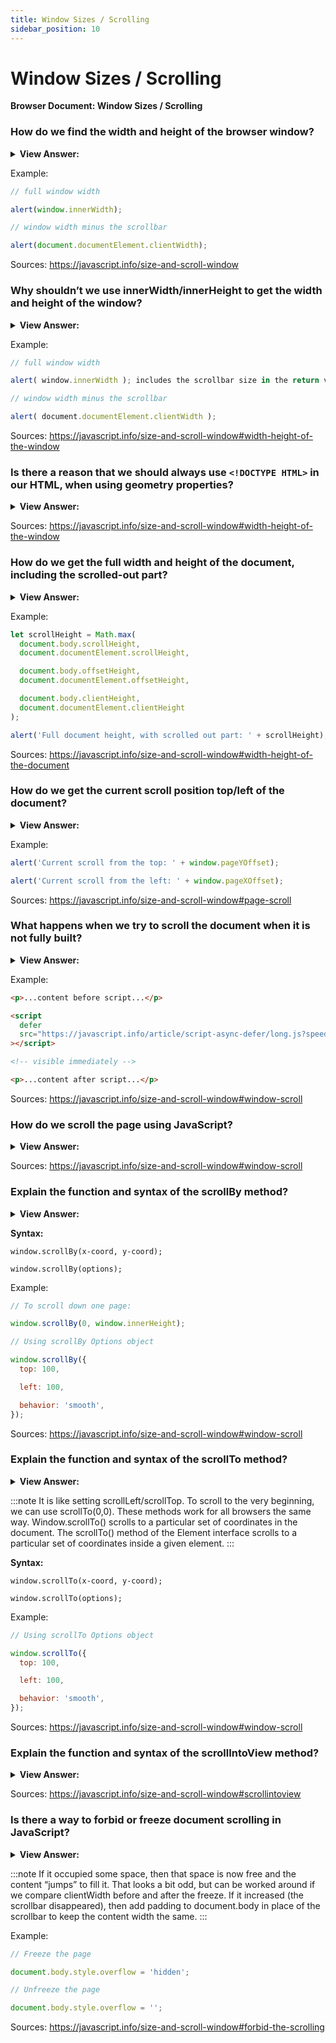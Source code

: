 ```yaml
---
title: Window Sizes / Scrolling
sidebar_position: 10
---
```


# Window Sizes / Scrolling

**Browser Document: Window Sizes / Scrolling**

<head>
  <title>Window Sizes / Scrolling - JavaScript Interview Questions & Answers</title>
  <meta charSet="utf-8" />
</head>

### How do we find the width and height of the browser window?

<details>
  <summary><strong>View Answer:</strong></summary>
  <div>
  <div><strong>Interview Response:</strong> To get window width and height, we can use the clientWidth/clientHeight of document.documentElement. Using this approach is the correct way to get the width and height of the window, not window.innerWidth/innerHeight.
    </div>
  </div>
</details>

Example:

```js
// full window width

alert(window.innerWidth);

// window width minus the scrollbar

alert(document.documentElement.clientWidth);
```

Sources: <https://javascript.info/size-and-scroll-window>

### Why shouldn’t we use innerWidth/innerHeight to get the width and height of the window?

<details>
  <summary><strong>View Answer:</strong></summary>
  <div>
  <div><strong>Interview Response:</strong> Browsers also support properties like window.innerWidth/innerHeight. They look like what we want, but they are not. If there exists a scrollbar, and it occupies some space, clientWidth/clientHeight provide the width/height without it (subtract it). In other words, they return the width/height of the visible part of the document, available for the content. The window.innerWidth/innerHeight properties includes the scrollbar in their computation. In most cases, we need the available window width in order to draw or position something within scrollbars (if there are any), so we should use documentElement.clientHeight/clientWidth.
    </div>
  </div>
</details>

Example:

```js
// full window width

alert( window.innerWidth ); includes the scrollbar size in the return value

// window width minus the scrollbar

alert( document.documentElement.clientWidth );
```

Sources: <https://javascript.info/size-and-scroll-window#width-height-of-the-window>

### Is there a reason that we should always use `<!DOCTYPE HTML>` in our HTML, when using geometry properties?

<details>
  <summary><strong>View Answer:</strong></summary>
  <div>
  <div><strong>Interview Response:</strong> Yes, top-level geometry properties may work a little bit differently when there is no &#8249;!DOCTYPE HTML&#8250; in HTML. Odd things are possible. In modern HTML we should always write DOCTYPE.
    </div>
  </div>
</details>

Sources: <https://javascript.info/size-and-scroll-window#width-height-of-the-window>

### How do we get the full width and height of the document, including the scrolled-out part?

<details>
  <summary><strong>View Answer:</strong></summary>
  <div>
  <div><strong>Interview Response:</strong> Theoretically, as the root document element is document.documentElement, and it encloses all the content, we could measure the document’s full size as document.documentElement.scrollWidth/scrollHeight. But on that element, for the whole page, these properties do not work as intended. In Chrome/Safari/Opera, if there is no scroll, then documentElement.scrollHeight may be even less than documentElement.clientHeight! Weird, right? To reliably obtain the full document height, we should take the maximum of these properties.
    </div>
  </div>
</details>

Example:

```js
let scrollHeight = Math.max(
  document.body.scrollHeight,
  document.documentElement.scrollHeight,

  document.body.offsetHeight,
  document.documentElement.offsetHeight,

  document.body.clientHeight,
  document.documentElement.clientHeight
);

alert('Full document height, with scrolled out part: ' + scrollHeight);
```

Sources: <https://javascript.info/size-and-scroll-window#width-height-of-the-document>

### How do we get the current scroll position top/left of the document?

<details>
  <summary><strong>View Answer:</strong></summary>
  <div>
  <div><strong>Interview Response:</strong> The current scroll is available in the special properties, window.pageXOffset/pageYOffset, which are read only. This ensures that we get the current scroll state in all browsers.</div><br />
  <div><strong>Technical Response:</strong> DOM elements have their current scroll state in their scrollLeft/scrollTop properties. For document scroll, document.documentElement.scrollLeft/scrollTop works in most browsers, except older WebKit-based ones, like Safari (bug 5991), where we should use document.body instead of document.documentElement. Luckily, we don’t have to remember these peculiarities at all, because the scroll is available in the special properties, window.pageXOffset/pageYOffset, which are read only.
  </div>
  </div>
</details>

Example:

```js
alert('Current scroll from the top: ' + window.pageYOffset);

alert('Current scroll from the left: ' + window.pageXOffset);
```

Sources: <https://javascript.info/size-and-scroll-window#page-scroll>

### What happens when we try to scroll the document when it is not fully built?

<details>
  <summary><strong>View Answer:</strong></summary>
  <div>
  <div><strong>Interview Response:</strong> If we try to scroll the page with a script in &#8249;head&#8250;, it will not work, because the DOM is not fully built. It is common to place these types of scripts at the bottom of the document or in a deferred script.</div><br />
  <div><strong>Technical Response:</strong> To scroll the page with JavaScript, its DOM must be fully built. For instance, if we try to scroll the page with a script in &#8249;head&#8250;, it will not work, because the DOM is not fully built. It is common to place these types of scripts at the bottom of the document or in a deferred script. The defer attribute tells the browser not to wait for the script. Instead, the browser will continue to process the HTML, build the DOM. The script loads “in the background”, and then runs when the DOM is fully built.
  </div>
  </div>
</details>

Example:

```html
<p>...content before script...</p>

<script
  defer
  src="https://javascript.info/article/script-async-defer/long.js?speed=1"
></script>

<!-- visible immediately -->

<p>...content after script...</p>
```

Sources: <https://javascript.info/size-and-scroll-window#window-scroll>

### How do we scroll the page using JavaScript?

<details>
  <summary><strong>View Answer:</strong></summary>
  <div>
  <div><strong>Interview Response:</strong> The simplest solution is to use the special methods window.scrollBy(x,y) and window.scrollTo(pageX,pageY). These methods work for all browsers the same way.</div><br />
  <div><strong>Technical Response:</strong> Regular elements can be scrolled by changing scrollTop/scrollLeft. We can do the same for the page using document.documentElement.scrollTop/scrollLeft (except Safari, where document.body.scrollTop/Left should be used instead). Alternatively, there’s a simpler, universal solution: special methods window.scrollBy(x,y) and window.scrollTo(pageX,pageY). These methods work for all browsers the same way.
  </div>
  </div>
</details>

Sources: <https://javascript.info/size-and-scroll-window#window-scroll>

### Explain the function and syntax of the scrollBy method?

<details>
  <summary><strong>View Answer:</strong></summary>
  <div>
  <div><strong>Interview Response:</strong> The method scrollBy(x,y) scrolls the page relative to its current position. For instance, scrollBy(0,10) scrolls the page 10px down. It uses two non-optional parameters including the x and y coordinates. There is an additional parameter option, ScrollToOptions, that act access additional left, top, and behavior properties in a dictionary object.
    </div>
  </div>
</details>

**Syntax:**

`window.scrollBy(x-coord, y-coord);`

`window.scrollBy(options);`

Example:

```js
// To scroll down one page:

window.scrollBy(0, window.innerHeight);

// Using scrollBy Options object

window.scrollBy({
  top: 100,

  left: 100,

  behavior: 'smooth',
});
```

Sources: <https://javascript.info/size-and-scroll-window#window-scroll>

### Explain the function and syntax of the scrollTo method?

<details>
  <summary><strong>View Answer:</strong></summary>
  <div>
  <div><strong>Interview Response:</strong> The method scrollTo(pageX,pageY) scrolls the page to absolute coordinates, so that the top-left corner of the visible part has coordinates (pageX, pageY) relative to the document’s top-left corner.
    </div>
  </div>
</details>

:::note
It is like setting scrollLeft/scrollTop. To scroll to the very beginning, we can use scrollTo(0,0). These methods work for all browsers the same way. Window.scrollTo() scrolls to a particular set of coordinates in the document. The scrollTo() method of the Element interface scrolls to a particular set of coordinates inside a given element.
:::

**Syntax:**

`window.scrollTo(x-coord, y-coord);`

`window.scrollTo(options);`

Example:

```js
// Using scrollTo Options object

window.scrollTo({
  top: 100,

  left: 100,

  behavior: 'smooth',
});
```

Sources: <https://javascript.info/size-and-scroll-window#window-scroll>

### Explain the function and syntax of the scrollIntoView method?

<details>
  <summary><strong>View Answer:</strong></summary>
  <div>
  <div><strong>Interview Response:</strong> The call to elem.scrollIntoView(top) scrolls the page to make elem visible. It has one boolean argument. If top=true (that is the default), then the page will be scrolled to make elem appear on the top of the window. The upper edge of the element will be aligned with the window top. If top=false, then the page scrolls to make elem appear at the bottom. The bottom edge of the element will be aligned with the window bottom.
    </div>
  </div>
</details>

Sources: <https://javascript.info/size-and-scroll-window#scrollintoview>

### Is there a way to forbid or freeze document scrolling in JavaScript?

<details>
  <summary><strong>View Answer:</strong></summary>
  <div>
  <div><strong>Interview Response:</strong> To make the document unscrollable, it’s enough to set document.body.style.overflow = "hidden". The page will “freeze” at its current scroll position. We can use the same technique to freeze the scroll for other elements, not just for document.body. The drawback of the method is that the scrollbar disappears affecting the document appearance.
    </div>
  </div>
</details>

:::note
If it occupied some space, then that space is now free and the content “jumps” to fill it. That looks a bit odd, but can be worked around if we compare clientWidth before and after the freeze. If it increased (the scrollbar disappeared), then add padding to document.body in place of the scrollbar to keep the content width the same.
:::

Example:

```js
// Freeze the page

document.body.style.overflow = 'hidden';

// Unfreeze the page

document.body.style.overflow = '';
```

Sources: <https://javascript.info/size-and-scroll-window#forbid-the-scrolling>
